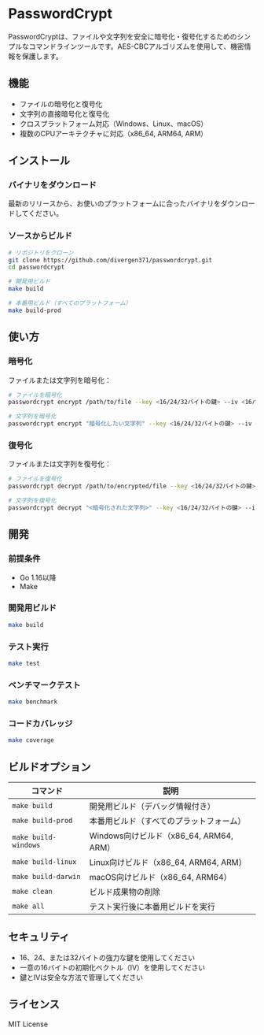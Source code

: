 # PasswordCrypt

PasswordCryptは、ファイルや文字列を安全に暗号化・復号化するためのシンプルなコマンドラインツールです。AES-CBCアルゴリズムを使用して、機密情報を保護します。

## 機能

- ファイルの暗号化と復号化
- 文字列の直接暗号化と復号化
- クロスプラットフォーム対応（Windows、Linux、macOS）
- 複数のCPUアーキテクチャに対応（x86_64, ARM64, ARM）

## インストール

### バイナリをダウンロード

最新のリリースから、お使いのプラットフォームに合ったバイナリをダウンロードしてください。

### ソースからビルド

```bash
# リポジトリをクローン
git clone https://github.com/divergen371/passwordcrypt.git
cd passwordcrypt

# 開発用ビルド
make build

# 本番用ビルド（すべてのプラットフォーム）
make build-prod
```

## 使い方

### 暗号化

ファイルまたは文字列を暗号化：

```bash
# ファイルを暗号化
passwordcrypt encrypt /path/to/file --key <16/24/32バイトの鍵> --iv <16バイトのIV>

# 文字列を暗号化
passwordcrypt encrypt "暗号化したい文字列" --key <16/24/32バイトの鍵> --iv <16バイトのIV>
```

### 復号化

ファイルまたは文字列を復号化：

```bash
# ファイルを復号化
passwordcrypt decrypt /path/to/encrypted/file --key <16/24/32バイトの鍵> --iv <16バイトのIV>

# 文字列を復号化
passwordcrypt decrypt "<暗号化された文字列>" --key <16/24/32バイトの鍵> --iv <16バイトのIV>
```

## 開発

### 前提条件

- Go 1.16以降
- Make

### 開発用ビルド

```bash
make build
```

### テスト実行

```bash
make test
```

### ベンチマークテスト

```bash
make benchmark
```

### コードカバレッジ

```bash
make coverage
```

## ビルドオプション

| コマンド | 説明 |
|---------|------|
| `make build` | 開発用ビルド（デバッグ情報付き） |
| `make build-prod` | 本番用ビルド（すべてのプラットフォーム） |
| `make build-windows` | Windows向けビルド（x86_64, ARM64, ARM） |
| `make build-linux` | Linux向けビルド（x86_64, ARM64, ARM） |
| `make build-darwin` | macOS向けビルド（x86_64, ARM64） |
| `make clean` | ビルド成果物の削除 |
| `make all` | テスト実行後に本番用ビルドを実行 |

## セキュリティ

- 16、24、または32バイトの強力な鍵を使用してください
- 一意の16バイトの初期化ベクトル（IV）を使用してください
- 鍵とIVは安全な方法で管理してください

## ライセンス

MIT License 